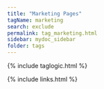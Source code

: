 ```yaml
---
title: "Marketing Pages"
tagName: marketing
search: exclude
permalink: tag_marketing.html
sidebar: mydoc_sidebar
folder: tags
---
```

{% include taglogic.html %}

{% include links.html %}
